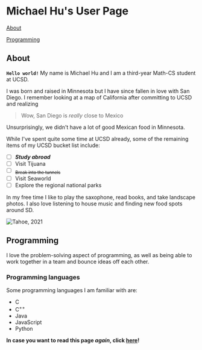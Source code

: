 # Michael Hu's User Page

[About](https://github.com/dr-donut/CSE110Lab1/blob/vs-add-read-me/index.md#about)

[Programming](https://github.com/dr-donut/CSE110Lab1/blob/vs-add-read-me/index.md#programming)


## About
**`Hello world!`** My name is Michael Hu and I am a third-year Math-CS student at UCSD.

I was born and raised in Minnesota but I have since fallen in love with San Diego. I remember looking at a map of California after committing to UCSD and realizing
> Wow, San Diego is *really* close to Mexico

Unsurprisingly, we didn't have a lot of good Mexican food in Minnesota.

While I've spent quite some time at UCSD already, some of the remaining items of my UCSD bucket list include:
- [ ] ***Study abroad***
- [ ] Visit Tijuana
- [ ] <sub>~~Break into the tunnels~~</sub>
- [ ] Visit Seaworld
- [ ] Explore the regional national parks

In my free time I like to play the saxophone, read books, and take landscape photos. I also love listening to house music and finding new food spots around SD.

![Tahoe, 2021](tahoe.jpg)

## Programming
I love the problem-solving aspect of programming, as well as being able to work together in a team and bounce ideas off each other.

### Programming languages
Some programming languages I am familiar with are:
- C
- C<sup>++</sup>
- Java
- JavaScript
- Python


**In case you want to read this page _again_, click [here](https://github.com/dr-donut/CSE110Lab1/blob/vs-add-read-me/index.md)!**